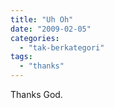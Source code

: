 ```yaml
---
title: "Uh Oh"
date: "2009-02-05"
categories: 
  - "tak-berkategori"
tags: 
  - "thanks"
---
```


Thanks God.
